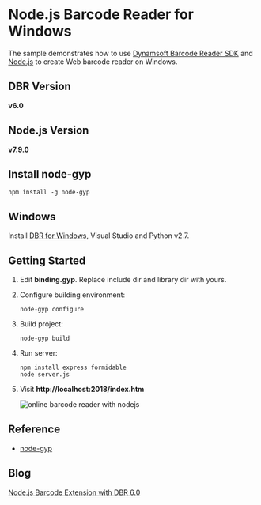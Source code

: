 # Node.js Barcode Reader for Windows

The sample demonstrates how to use [Dynamsoft Barcode Reader SDK][1] and [Node.js][2] to create Web barcode reader on Windows.

## DBR Version
**v6.0**

## Node.js Version
**v7.9.0**

## Install node-gyp

```
npm install -g node-gyp
```

## Windows
Install [DBR for Windows][3], Visual Studio and Python v2.7.

## Getting Started
1. Edit **binding.gyp**. Replace include dir and library dir with yours. 
2. Configure building environment:

    ```
    node-gyp configure
    ```
3. Build project:

    ```
    node-gyp build
    ```
4. Run server:
    
    ```
    npm install express formidable
    node server.js
    ```
5. Visit **http://localhost:2018/index.htm**

    ![online barcode reader with nodejs](http://www.codepool.biz/wp-content/uploads/2016/01/node-online-barcode-reader.png)

## Reference
* [node-gyp][5]

## Blog
[Node.js Barcode Extension with DBR 6.0](http://www.codepool.biz/node-js-barcode-extension-dbr-6-0.html)

[1]:http://www.dynamsoft.com/Products/Dynamic-Barcode-Reader.aspx
[2]:https://nodejs.org
[3]:http://www.dynamsoft.com/Downloads/Dynamic-Barcode-Reader-Download.aspx
[5]:https://github.com/nodejs/node-gyp

